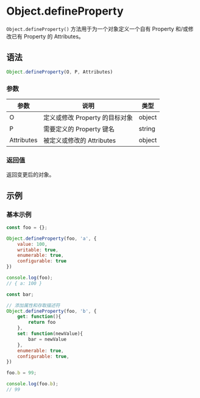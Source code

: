 # Object.defineProperty

`Object.defineProperty()` 方法用于为一个对象定义一个自有 Property 和/或修改已有 Property 的 Attributes。

## 语法

```js
Object.defineProperty(O, P, Attributes)
```

### 参数

| 参数       | 说明                           | 类型   |
| ---------- | ------------------------------ | ------ |
| O          | 定义或修改 Property 的目标对象 | object |
| P          | 需要定义的 Property 键名       | string |
| Attributes | 被定义或修改的 Attributes      | object |

### 返回值

返回变更后的对象。

## 示例

### 基本示例

```js
const foo = {};

Object.defineProperty(foo, 'a', {
    value: 100,
    writable: true,
    enumerable: true,
    configurable: true
})

console.log(foo);
// { a: 100 }

const bar;

// 添加属性和存取描述符
Object.defineProperty(foo, 'b', {
    get: function(){
        return foo
    },
    set: function(newValue){
        bar = newValue
    },
    enumerable: true,
    configurable: true,
})

foo.b = 99;

console.log(foo.b);
// 99
```
